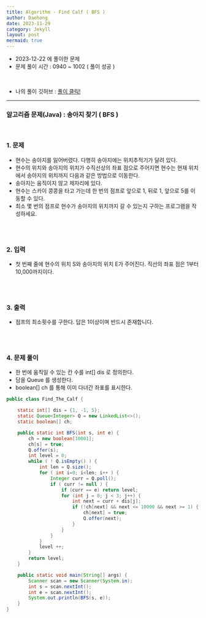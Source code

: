 ```yaml
---
title: Algorithm - Find Calf ( BFS )
author: Daehong
date: 2023-11-29
category: Jekyll
layout: post
mermaid: true
---
```


* 2023-12-22 에 풀이한 문제
* 문제 풀이 시간 : 0940 ~ 1002 ( 풀이 성공 )

<br>

* 나의 풀이 깃허브 : 
[풀이 클릭!](https://github.com/JeonDaehong/study-java-algorithm/blob/main/basic/Find_The_Calf.java)

<hr>

### 알고리즘 문제(Java) : 송아지 찾기 ( BFS )

<br>

### 1. 문제
* 현수는 송아지를 잃어버렸다. 다행히 송아지에는 위치추적기가 달려 있다.
* 현수의 위치와 송아지의 위치가 수직선상의 좌표 점으로 주어지면 현수는 현재 위치에서 송아지의 위치까지 다음과 같은 방법으로 이동한다.
* 송아지는 움직이지 않고 제자리에 있다.
* 현수는 스카이 콩콩을 타고 가는데 한 번의 점프로 앞으로 1, 뒤로 1, 앞으로 5를 이동할 수 있다.
* 최소 몇 번의 점프로 현수가 송아지의 위치까지 갈 수 있는지 구하는 프로그램을 작성하세요.

<br>
<br>

### 2. 입력
* 첫 번째 줄에 현수의 위치 S와 송아지의 위치 E가 주어진다. 직선의 좌표 점은 1부터 10,000까지이다.

<br>
<br>

### 3. 출력
* 점프의 최소횟수를 구한다. 답은 1이상이며 반드시 존재합니다.

<br>
<br>

### 4. 문제 풀이
* 한 번에 움직일 수 있는 칸 수를 int[] dis 로 정의한다.
* 담을 Queue 를 생성한다.
* boolean[] ch 를 통해 이미 다녀간 좌표를 표시한다.

```java
public class Find_The_Calf {

    static int[] dis = {1, -1, 5};
    static Queue<Integer> Q = new LinkedList<>();
    static boolean[] ch;

    public static int BFS(int s, int e) {
        ch = new boolean[10001];
        ch[s] = true;
        Q.offer(s);
        int level = 0;
        while ( ! Q.isEmpty() ) {
            int len = Q.size();
            for ( int i=0; i<len; i++ ) {
                Integer curr = Q.poll();
                if ( curr != null ) {
                    if (curr == e) return level;
                    for (int j = 0; j < 3; j++) {
                        int next = curr + dis[j];
                        if (!ch[next] && next <= 10000 && next >= 1) {
                            ch[next] = true;
                            Q.offer(next);
                        }
                    }
                }
            }
            level ++;
        }
        return level;
    }

    public static void main(String[] args) {
        Scanner scan = new Scanner(System.in);
        int s = scan.nextInt();
        int e = scan.nextInt();
        System.out.println(BFS(s, e));
    }
}
```

<br>
<br>
<br>
<br>
<br>